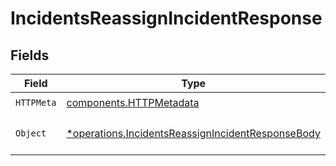 # IncidentsReassignIncidentResponse


## Fields

| Field                                                                                                                 | Type                                                                                                                  | Required                                                                                                              | Description                                                                                                           |
| --------------------------------------------------------------------------------------------------------------------- | --------------------------------------------------------------------------------------------------------------------- | --------------------------------------------------------------------------------------------------------------------- | --------------------------------------------------------------------------------------------------------------------- |
| `HTTPMeta`                                                                                                            | [components.HTTPMetadata](../../models/components/httpmetadata.md)                                                    | :heavy_check_mark:                                                                                                    | N/A                                                                                                                   |
| `Object`                                                                                                              | [*operations.IncidentsReassignIncidentResponseBody](../../models/operations/incidentsreassignincidentresponsebody.md) | :heavy_minus_sign:                                                                                                    | The request has succeeded.                                                                                            |